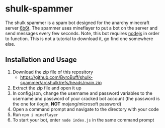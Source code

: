 # shulk-spammer

The shulk spammer is a spam bot designed for the anarchy minecraft server [6b6t](https://6b6t.com). The spammer uses mineflayer to put a bot on the server and send messages every few seconds. Note, this bot requires [nodejs](https://nodejs.org) in order to function. This is not a tutorial to download it, go find one somewhere else.

## Installation and Usage
1. Download the zip file of this repository
   - https://github.com/ByroBuff/shulk-spammer/arcshulk/refs/heads/main.zip
2. Extract the zip file and open it up
3. In config.json, change the username and password variables to the username and password of your cracked bot account (the password is the one for /login, **NOT** mojang/microsoft password)
4. Open a command prompt and navigate to the directory with your code
5. Run `npm i mineflayer`
6. To start your bot, enter `node index.js` in the same command prompt
